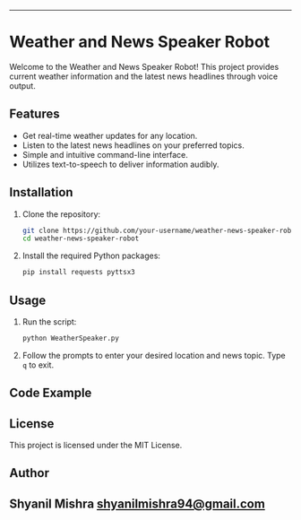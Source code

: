 

---

<h1>Weather and News Speaker Robot</h1>

Welcome to the Weather and News Speaker Robot! This project provides current weather information and the latest news headlines through voice output. 

## Features

- Get real-time weather updates for any location.
- Listen to the latest news headlines on your preferred topics.
- Simple and intuitive command-line interface.
- Utilizes text-to-speech to deliver information audibly.

## Installation

1. Clone the repository:
    ```bash
    git clone https://github.com/your-username/weather-news-speaker-robot.git
    cd weather-news-speaker-robot
    ```

2. Install the required Python packages:
    ```bash
    pip install requests pyttsx3
    ```

## Usage

1. Run the script:
    ```bash
    python WeatherSpeaker.py
    ```

2. Follow the prompts to enter your desired location and news topic. Type `q` to exit.

## Code Example



## License

This project is licensed under the MIT License.

## Author

**Shyanil Mishra**
**shyanilmishra94@gmail.com**
---
